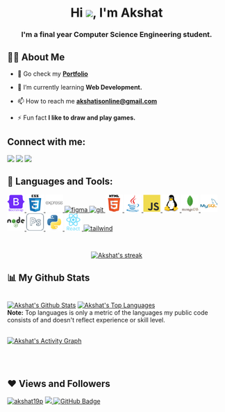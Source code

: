 <!-- <a href="#"><img width="100%" height="auto" src="header.png" height="175px"/></a> -->

<h1 align="center">Hi <img src="https://raw.githubusercontent.com/MartinHeinz/MartinHeinz/master/wave.gif" width="30px">, I'm Akshat</h1>
<h3 align="center">I'm a final year Computer Science Engineering student.</h3>


## 🙋‍♂️ About Me

- 🔭 Go check my **[Portfolio](https://akshatpawar.pages.dev/)**

- 🌱 I’m currently learning **Web Development.**

<!-- - 👯 I’m looking to collaborate on **OpenSource Projects** -->

<!-- - 👨‍💻 All of my projects are available at **[My Portfolio](https://link)** -->

- 📫 How to reach me **akshatisonline@gmail.com**

- ⚡ Fun fact **I like to draw and play games.**

## Connect with me:
<p align="left">

<a href = "https://www.linkedin.com/in/akshatpawar/"><img src="https://img.icons8.com/fluent/48/000000/linkedin.png"/></a>
<a href = "https://twitter.com/akshat19p"><img src="https://img.icons8.com/fluent/48/000000/twitter.png"/></a>
<a href = "https://www.instagram.com/akshatpawar_/"><img src="https://img.icons8.com/fluent/48/000000/instagram-new.png"/></a>
<!-- <a href="https://www.codechef.com/users/akshatpawar" target="blank"><img align="center" src="https://cdn.jsdelivr.net/npm/simple-icons@3.1.0/icons/codechef.svg" alt="akshatpawar" height="30" width="40" /></a> -->
<!-- <a href="https://codeforces.com/profile/akshatpawar" target="blank"><img align="center" src="https://raw.githubusercontent.com/rahuldkjain/github-profile-readme-generator/master/src/images/icons/Social/codeforces.svg" alt="akshatpawar" height="30" width="40" /></a> -->
<!-- <a href = "https://www.youtube.com/channel/"><img src="https://img.icons8.com/color/48/000000/youtube-play.png"/></a> -->

</p>

## 🚀 Languages and Tools:
<p align="left"> <a href="https://getbootstrap.com" target="_blank" rel="noreferrer"> <img src="https://raw.githubusercontent.com/devicons/devicon/master/icons/bootstrap/bootstrap-plain-wordmark.svg" alt="bootstrap" width="40" height="40"/> </a> <a href="https://www.w3schools.com/css/" target="_blank" rel="noreferrer"> <img src="https://raw.githubusercontent.com/devicons/devicon/master/icons/css3/css3-original-wordmark.svg" alt="css3" width="40" height="40"/> </a> <a href="https://expressjs.com" target="_blank" rel="noreferrer"> <img src="https://raw.githubusercontent.com/devicons/devicon/master/icons/express/express-original-wordmark.svg" alt="express" width="40" height="40"/> </a> <a href="https://www.figma.com/" target="_blank" rel="noreferrer"> <img src="https://www.vectorlogo.zone/logos/figma/figma-icon.svg" alt="figma" width="40" height="40"/> </a> <a href="https://git-scm.com/" target="_blank" rel="noreferrer"> <img src="https://www.vectorlogo.zone/logos/git-scm/git-scm-icon.svg" alt="git" width="40" height="40"/> </a> <a href="https://www.w3.org/html/" target="_blank" rel="noreferrer"> <img src="https://raw.githubusercontent.com/devicons/devicon/master/icons/html5/html5-original-wordmark.svg" alt="html5" width="40" height="40"/> </a> <a href="https://www.java.com" target="_blank" rel="noreferrer"> <img src="https://raw.githubusercontent.com/devicons/devicon/master/icons/java/java-original.svg" alt="java" width="40" height="40"/> </a> <a href="https://developer.mozilla.org/en-US/docs/Web/JavaScript" target="_blank" rel="noreferrer"> <img src="https://raw.githubusercontent.com/devicons/devicon/master/icons/javascript/javascript-original.svg" alt="javascript" width="40" height="40"/> </a> <a href="https://www.linux.org/" target="_blank" rel="noreferrer"> <img src="https://raw.githubusercontent.com/devicons/devicon/master/icons/linux/linux-original.svg" alt="linux" width="40" height="40"/> </a> <a href="https://www.mongodb.com/" target="_blank" rel="noreferrer"> <img src="https://raw.githubusercontent.com/devicons/devicon/master/icons/mongodb/mongodb-original-wordmark.svg" alt="mongodb" width="40" height="40"/> </a> <a href="https://www.mysql.com/" target="_blank" rel="noreferrer"> <img src="https://raw.githubusercontent.com/devicons/devicon/master/icons/mysql/mysql-original-wordmark.svg" alt="mysql" width="40" height="40"/> </a> <a href="https://nodejs.org" target="_blank" rel="noreferrer"> <img src="https://raw.githubusercontent.com/devicons/devicon/master/icons/nodejs/nodejs-original-wordmark.svg" alt="nodejs" width="40" height="40"/> </a> <a href="https://www.photoshop.com/en" target="_blank" rel="noreferrer"> <img src="https://raw.githubusercontent.com/devicons/devicon/master/icons/photoshop/photoshop-line.svg" alt="photoshop" width="40" height="40"/> </a> <a href="https://www.python.org" target="_blank" rel="noreferrer"> <img src="https://raw.githubusercontent.com/devicons/devicon/master/icons/python/python-original.svg" alt="python" width="40" height="40"/> </a> <a href="https://reactjs.org/" target="_blank" rel="noreferrer"> <img src="https://raw.githubusercontent.com/devicons/devicon/master/icons/react/react-original-wordmark.svg" alt="react" width="40" height="40"/> </a> <a href="https://tailwindcss.com/" target="_blank" rel="noreferrer"> <img src="https://www.vectorlogo.zone/logos/tailwindcss/tailwindcss-icon.svg" alt="tailwind" width="40" height="40"/> </a> </p>

<br/>

<p align="center">
    <a href="#">
        <img title="🔥 Get streak stats for your profile at git.io/streak-stats" alt="Akshat's streak" src="https://github-readme-streak-stats.herokuapp.com/?user=akshatpawar&theme=black-ice&hide_border=true&stroke=0000&background=060A0CD0"/>
    </a>
</p>

## 📊 My Github Stats

  <br/>
    <a href="#"><img alt="Akshat's Github Stats" src="https://github-readme-stats.vercel.app/api?username=akshatpawar&show_icons=true&count_private=true&theme=react&hide_border=true&bg_color=0D1117" /></a>
  <a href="#"><img alt="Akshat's Top Languages" src="https://github-readme-stats.vercel.app/api/top-langs/?username=akshatpawar&langs_count=8&count_private=true&layout=compact&theme=react&hide_border=true&bg_color=0D1117" /></a>
  <br/>
  <b>Note:</b> Top languages is only a metric of the languages my public code consists of and doesn't reflect experience or skill level.


<br/>
<br/>

<a href="#"><img alt="Akshat's Activity Graph" src="https://github-readme-activity-graph.vercel.app/graph?username=akshatpawar&bg_color=0D1117&color=5BCDEC&line=5BCDEC&point=FFFFFF&hide_border=true" /></a>

<br/>
<br/>


## ❤ Views and Followers
<a href="https://twitter.com/akshat19p" target="blank"><img src="https://img.shields.io/twitter/follow/akshat19p?logo=twitter&style=for-the-badge" alt="akshat19p" /></a>
<a href="https://github.com/Meghna-DAS/github-profile-views-counter">
    <img src="https://komarev.com/ghpvc/?username=akshatpawar">
</a>
<a href="https://github.com/akshatpawar?tab=followers"><img src="https://img.shields.io/github/followers/akshatpawar?label=Followers&style=social" alt="GitHub Badge"></a>
